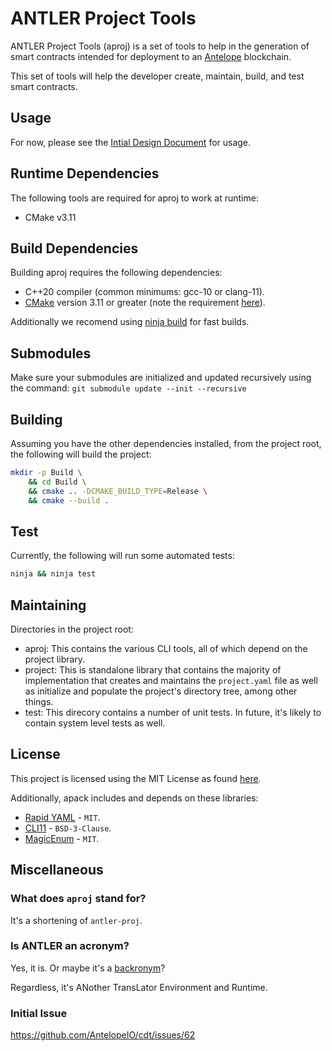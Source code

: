 # ANTLER Project Tools

ANTLER Project Tools (aproj) is a set of tools to help in the
generation of smart contracts intended for deployment to an
[Antelope](https://github.com/AntelopeIO/) blockchain.

This set of tools will help the developer create, maintain, build, and
test smart contracts.


## Usage

For now, please see the [Intial Design Document](./docs/project_manager.md) for usage.

## Runtime Dependencies

The following tools are required for aproj to work at runtime:
- CMake v3.11


## Build Dependencies

Building aproj requires the following dependencies:
- C++20 compiler (common minimums: gcc-10 or clang-11).
- [CMake](https://cmake.org/overview/) version 3.11 or greater (note the requirement [here](./CMakeLists.txt#L1)).

Additionally we recomend using [ninja build](https://ninja-build.org/) for fast builds.

## Submodules

Make sure your submodules are initialized and updated recursively using the command:
`git submodule update --init --recursive`

## Building

Assuming you have the other dependencies installed, from the project root, the following will build the project:
```bash
mkdir -p Build \
    && cd Build \
    && cmake .. -DCMAKE_BUILD_TYPE=Release \
    && cmake --build .
```

## Test

Currently, the following will run some automated tests:
```bash
ninja && ninja test
```

## Maintaining

Directories in the project root:
- aproj: This contains the various CLI tools, all of which depend on the project library.
- project: This is standalone library that contains the majority of implementation that creates and maintains the `project.yaml` file as well as initialize and populate the project's directory tree, among other things.
- test: This direcory contains a number of unit tests. In future, it's likely to contain system level tests as well.


## License

This project is licensed using the MIT License as found
[here](./LICENSE).

Additionally, apack includes and depends on these libraries:
- [Rapid YAML](https://github.com/biojppm/rapidyaml) - `MIT`.
- [CLI11](https://github.com/CLIUtils/CLI11) - `BSD-3-Clause`.
- [MagicEnum](https://github.com/Neargye/magic_enum) - `MIT`.


## Miscellaneous

### What does `aproj` stand for?

It's a shortening of `antler-proj`.

### Is ANTLER an acronym?

Yes, it is. Or maybe it's a
[backronym](https://en.wikipedia.org/wiki/Backronym)?

Regardless, it's ANother TransLator Environment and Runtime.

### Initial Issue

https://github.com/AntelopeIO/cdt/issues/62
